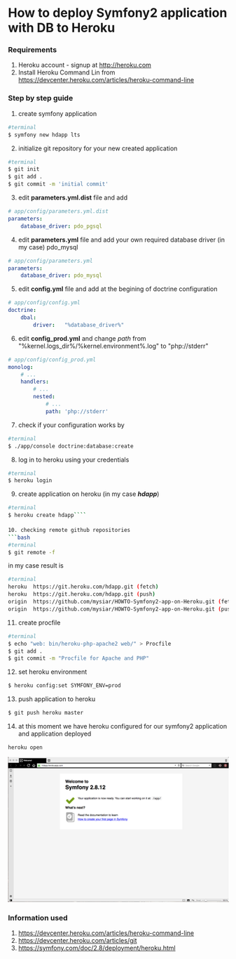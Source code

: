 How to  deploy Symfony2 application with DB to Heroku
=====

### Requirements
1. Heroku account - signup at http://heroku.com
2. Install Heroku Command Lin from https://devcenter.heroku.com/articles/heroku-command-line

### Step by step guide

1.  create symfony application
```bash
#terminal
$ symfony new hdapp lts
```

2. initialize git repository for your new created application
 ```bash
#terminal
$ git init
$ git add .
$ git commit -m 'initial commit'
```

3.  edit **parameters.yml.dist** file and add
```yaml
# app/config/parameters.yml.dist
parameters:
    database_driver: pdo_pgsql
```  

4.   edit **parameters.yml** file and add your own required database driver (in my case) pdo_mysql
```yaml
# app/config/parameters.yml
parameters:
    database_driver: pdo_mysql
```  

5.   edit **config.yml** file and add at the begining of doctrine configuration
```yaml
# app/config/config.yml
doctrine:
    dbal:
        driver:   "%database_driver%"
```
6.  edit **config_prod.yml** and change *path* from "%kernel.logs_dir%/%kernel.environment%.log" to "php://stderr"
```yaml
# app/config/config_prod.yml
monolog:
    # ...
    handlers:
        # ...
        nested:
            # ...
            path: 'php://stderr'
```

7. check if your configuration works by
```bash
#terminal
$ ./app/console doctrine:database:create
```

8.  log in to heroku using your credentials
```bash
#terminal
$ heroku login
```
9. create application on heroku (in my case ***hdapp***)
```bash
#terminal
$ heroku create hdapp````

10. checking remote github repositories
```bash
#terminal
$ git remote -f
```
 in my case result is
 ```bash
 #terminal
heroku	https://git.heroku.com/hdapp.git (fetch)
heroku	https://git.heroku.com/hdapp.git (push)
origin	https://github.com/mysiar/HOWTO-Symfony2-app-on-Heroku.git (fetch)
origin	https://github.com/mysiar/HOWTO-Symfony2-app-on-Heroku.git (push)
```

11. create procfile
```bash
#terminal
$ echo "web: bin/heroku-php-apache2 web/" > Procfile
$ git add .
$ git commit -m "Procfile for Apache and PHP"
```
12. set heroku environment
```bash
$ heroku config:set SYMFONY_ENV=prod
```
13. push application to heroku
```bash
$ git push heroku master
```

14. at this moment we have heroku configured for our symfony2 application and application deployed
```bash
heroku open
```
<img src="web/img/img1.png" width="600">


### Information used
1. https://devcenter.heroku.com/articles/heroku-command-line
2. https://devcenter.heroku.com/articles/git
3. https://symfony.com/doc/2.8/deployment/heroku.html
